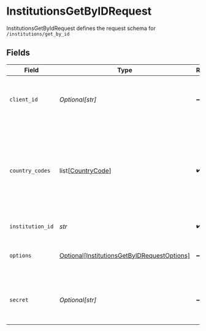 # InstitutionsGetByIDRequest

InstitutionsGetByIdRequest defines the request schema for `/institutions/get_by_id`


## Fields

| Field                                                                                                                                                                                                                                                                                              | Type                                                                                                                                                                                                                                                                                               | Required                                                                                                                                                                                                                                                                                           | Description                                                                                                                                                                                                                                                                                        |
| -------------------------------------------------------------------------------------------------------------------------------------------------------------------------------------------------------------------------------------------------------------------------------------------------- | -------------------------------------------------------------------------------------------------------------------------------------------------------------------------------------------------------------------------------------------------------------------------------------------------- | -------------------------------------------------------------------------------------------------------------------------------------------------------------------------------------------------------------------------------------------------------------------------------------------------- | -------------------------------------------------------------------------------------------------------------------------------------------------------------------------------------------------------------------------------------------------------------------------------------------------- |
| `client_id`                                                                                                                                                                                                                                                                                        | *Optional[str]*                                                                                                                                                                                                                                                                                    | :heavy_minus_sign:                                                                                                                                                                                                                                                                                 | Your Plaid API `client_id`. The `client_id` is required and may be provided either in the `PLAID-CLIENT-ID` header or as part of a request body.                                                                                                                                                   |
| `country_codes`                                                                                                                                                                                                                                                                                    | list[[CountryCode](../../models/shared/countrycode.md)]                                                                                                                                                                                                                                            | :heavy_check_mark:                                                                                                                                                                                                                                                                                 | Specify which country or countries to include institutions from, using the ISO-3166-1 alpha-2 country code standard. In API versions 2019-05-29 and earlier, the `country_codes` parameter is an optional parameter within the `options` object and will default to `[US]` if it is not supplied.<br/> |
| `institution_id`                                                                                                                                                                                                                                                                                   | *str*                                                                                                                                                                                                                                                                                              | :heavy_check_mark:                                                                                                                                                                                                                                                                                 | The ID of the institution to get details about                                                                                                                                                                                                                                                     |
| `options`                                                                                                                                                                                                                                                                                          | [Optional[InstitutionsGetByIDRequestOptions]](../../models/shared/institutionsgetbyidrequestoptions.md)                                                                                                                                                                                            | :heavy_minus_sign:                                                                                                                                                                                                                                                                                 | Specifies optional parameters for `/institutions/get_by_id`. If provided, must not be `null`.                                                                                                                                                                                                      |
| `secret`                                                                                                                                                                                                                                                                                           | *Optional[str]*                                                                                                                                                                                                                                                                                    | :heavy_minus_sign:                                                                                                                                                                                                                                                                                 | Your Plaid API `secret`. The `secret` is required and may be provided either in the `PLAID-SECRET` header or as part of a request body.                                                                                                                                                            |